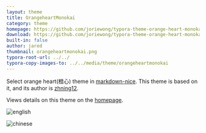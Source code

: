 ```yaml
---
layout: theme
title: OrangeheartMonokai
category: theme
homepage: https://github.com/joriewong/typora-theme-orange-heart-monokai
download: https://github.com/joriewong/typora-theme-orange-heart-monokai
built-in: false
author: jared
thumbnail: orangeheartmonokai.png
typora-root-url: ../../
typora-copy-images-to: ../../media/theme/orangeheartmonokai
---
```


Select orange heart(橙心) theme in [markdown-nice](https://mdnice.com/). This theme is based on it, and its author is [zhning12](https://github.com/zhning12).

Views details on this theme on the [homepage](https://github.com/joriewong/typora-theme-orange-heart-monokai).

![english](/media/theme/orangeheartmonokai/en.png)

![chinese](/media/theme/orangeheartmonokai/zh.png)

